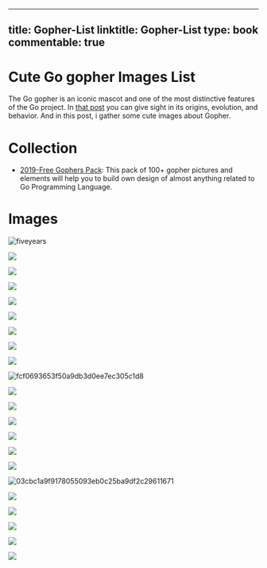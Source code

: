 
---
title: Gopher-List
linktitle: Gopher-List
type: book
commentable: true
---

# Cute Go gopher Images List

The Go gopher is an iconic mascot and one of the most distinctive features of the Go project. In [that post](https://blog.golang.org/gopher) you can give sight in its origins, evolution, and behavior. And in this post, i gather some cute images about Gopher.

# Collection

- [2019-Free Gophers Pack](https://github.com/MariaLetta/free-gophers-pack): This pack of 100+ gopher pictures and elements will help you to build own design of almost anything related to Go Programming Language.

# Images

![fiveyears](https://user-images.githubusercontent.com/5803001/38185442-a75b7dfc-3680-11e8-86af-2565496779fb.jpg)

![](http://colobu.com/images/logos/golang.png)

![](http://colobu.com/images/logos/golang1.png)

![](http://colobu.com/images/logos/golang2.png)

![](http://colobu.com/images/logos/golang3.png)

![](http://colobu.com/images/logos/golang4.png)

![](http://colobu.com/images/logos/golang5.png)

![](http://colobu.com/images/logos/golang6.png)

![](http://colobu.com/images/logos/golang7.png)

![fcf0693653f50a9db3d0ee7ec305c1d8](https://user-images.githubusercontent.com/5803001/38185302-1d77e17a-3680-11e8-95ab-c26053c180f6.png)

![](https://i.pinimg.com/originals/de/4d/af/de4daf20b7e43fc4bca3450d86a1a32c.png)

![](https://i.pinimg.com/originals/2c/ee/c5/2ceec58b62b9132d924948b5eb0e0d4f.jpg)

![](https://cdn.dribbble.com/users/135160/screenshots/1864294/fukuokago_01_1x.png)

![](https://i.pinimg.com/736x/24/43/6d/24436ddcba1c5c0c6453d34332182352.jpg)

![](https://i.pinimg.com/originals/88/1b/11/881b118ca4ddf4bd870847568637df36.png)

![](https://blog.golang.org/gophergala/fancygopher.jpg)

![03cbc1a9f9178055093eb0c25ba9df2c29611671](https://user-images.githubusercontent.com/5803001/38185480-cf3f299a-3680-11e8-8d5c-082580ad96eb.png)

![](https://encrypted-tbn0.gstatic.com/images?q=tbn:ANd9GcSsduVGQkzg6rvdVT7ErErVXw1o2ljhjcuEgtNFZuk4YCaKgKdZug)

![](https://encrypted-tbn0.gstatic.com/images?q=tbn:ANd9GcS51gl1YZOA7s1o0RECmm_hpfmPtwiP7ulRzneW2nDPCpPdEtKN)

![](https://encrypted-tbn0.gstatic.com/images?q=tbn:ANd9GcS5Ur032B58P6-QXrStO4n2FoHNwxUIZ8h9KBcuPIonzp5Hxqsu)

![](https://encrypted-tbn0.gstatic.com/images?q=tbn:ANd9GcT7IiiP4O53o8WS2Cj3wRylrYN0hAf9n7YIQGqKLmB-xSobHBxDGA)

![](https://encrypted-tbn0.gstatic.com/images?q=tbn:ANd9GcTRwtsRYv0wXI7Vl1470RfJPknvARk2gXXkXJtaW84q_om5ExNc)

    